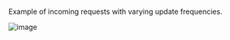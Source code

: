 Example of incoming requests with varying update frequencies.

![image](https://github.com/user-attachments/assets/fa05b62f-f329-4ef9-9a8c-21d9a1a7df79)
